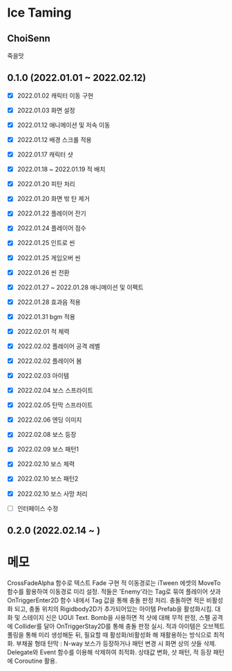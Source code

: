 # Ice Taming

## ChoiSenn
죽을맛

## 0.1.0 (2022.01.01 ~ 2022.02.12)


 - [x] 2022.01.02 캐릭터 이동 구현
 - [x] 2022.01.03 화면 설정
 
 - [x] 2022.01.12 애니메이션 및 저속 이동
 - [x] 2022.01.12 배경 스크롤 적용 
 
 - [x] 2022.01.17 캐릭터 샷
 - [x] 2022.01.18 ~ 2022.01.19 적 배치
 - [x] 2022.01.20 피탄 처리
 - [x] 2022.01.20 화면 밖 탄 제거
 - [x] 2022.01.22 플레이어 잔기
 
 - [x] 2022.01.24 플레이어 점수
 - [x] 2022.01.25 인트로 씬
 - [x] 2022.01.25 게임오버 씬
 - [x] 2022.01.26 씬 전환
 - [x] 2022.01.27 ~ 2022.01.28 애니메이션 및 이펙트
 - [x] 2022.01.28 효과음 적용
 - [x] 2022.01.31 bgm 적용

 - [x] 2022.02.01 적 체력
 - [x] 2022.02.02 플레이어 공격 레벨
 - [x] 2022.02.02 플레이어 봄
 - [x] 2022.02.03 아이템
 - [x] 2022.02.04 보스 스프라이트
 - [x] 2022.02.05 탄막 스프라이트
 - [x] 2022.02.06 엔딩 이미지

 - [x] 2022.02.08 보스 등장
 - [x] 2022.02.09 보스 패턴1
 - [x] 2022.02.10 보스 체력
 - [x] 2022.02.10 보스 패턴2
 - [x] 2022.02.10 보스 사망 처리
 - [ ] 인터페이스 수정

## 0.2.0 (2022.02.14 ~ )


# 메모

CrossFadeAlpha 함수로 텍스트 Fade 구현
적 이동경로는 iTween 에셋의 MoveTo 함수를 활용하여 이동경로 미리 설정.
적들은 'Enemy'라는 Tag로 묶여 플레이어 샷과 OnTriggerEnter2D 함수 내에서 Tag 값을 통해 충돌 판정 처리.
충돌하면 적은 비활성화 되고, 충돌 위치의 Rigidbody2D가 추가되어있는 아이템 Prefab을 활성화시킴.
대화 및 스테이지 신은 UGUI Text.
Bomb을 사용하면 적 샷에 대해 무적 판정, 스펠 공격에 Collider를 달아 OnTriggerStay2D를 통해 충돌 판정 실시.
적과 아이템은 오브젝트 풀링을 통해 미리 생성해둔 뒤, 필요할 때 활성화/비활성화 해 재활용하는 방식으로 최적화.
부채꼴 형태 탄막 : N-way
보스가 등장하거나 패턴 변경 시 화면 상의 샷들 삭제. Delegate와 Event 함수를 이용해 삭제하여 최적화.
상태값 변화, 샷 패턴, 적 등장 패턴에 Coroutine 활용.

